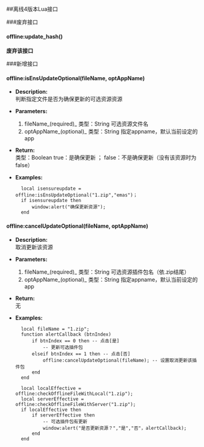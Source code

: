 ##离线4版本Lua接口

###废弃接口
#### offline:update_hash()
**废弃该接口**

###新增接口
#### offline:isEnsUpdateOptional(fileName, optAppName)
* **Description:**  
	判断指定文件是否为确保更新的可选资源资源
* **Parameters:**  

	1. fileName_(required)_ 类型：String 可选资源文件名
	2. optAppName_(optional)_ 类型：String 指定appname，默认当前设定的app

* **Return:**  
    类型：Boolean  true：是确保更新 ； false：不是确保更新（没有该资源时为false）

* **Examples:**

    	local isensureupdate = offline:isEnsUpdateOptional("1.zip","emas")；
    	if isensureupdate then
    		window:alert("确保更新资源");
    	end
    	
    	
#### offline:cancelUpdateOptional(fileName, optAppName)

* **Description:**  
	取消更新该资源
* **Parameters:**  

	1. fileName_(required)_ 类型：String 可选资源插件包名（依.zip结尾）
	2. optAppName_(optional)_ 类型：String 指定appname，默认当前设定的app

* **Return:**  
    无

* **Examples:**

    	local fileName = "1.zip";
    	function alertCallback (btnIndex)
    		if btnIndex == 0 then -- 点击[是]
    			-- 更新可选插件包
    		elseif btnIndex == 1 then -- 点击[否]
    			offline:cancelUpdateOptional(fileName); -- 设置取消更新该插件包
    		end
    	end
    
    	local localEffective = offline:checkOfflineFileWithLocal("1.zip");
    	local serverEffective = offline:checkOfflineFileWithServer("1.zip");
    	if localEffective then
    		if serverEffective then
    			-- 可选插件包有更新
    			window:alert("是否更新资源？","是","否"，alertCallback);
    		end
    	end
